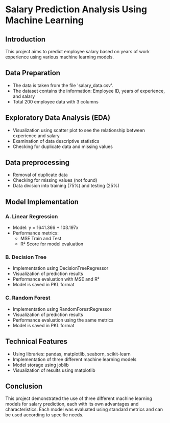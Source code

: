 # Salary Prediction Analysis Using Machine Learning

## Introduction
This project aims to predict employee salary based on years of work experience using various machine learning models.

## Data Preparation
- The data is taken from the file 'salary_data.csv'.
- The dataset contains the information: Employee ID, years of experience, and salary
- Total 200 employee data with 3 columns

## Exploratory Data Analysis (EDA)
- Visualization using scatter plot to see the relationship between experience and salary
- Examination of data descriptive statistics
- Checking for duplicate data and missing values

## Data preprocessing
- Removal of duplicate data
- Checking for missing values (not found)
- Data division into training (75%) and testing (25%)

## Model Implementation

### A. Linear Regression
- Model: y = 1641.366 + 103.197x
- Performance metrics:
  - MSE Train and Test
  - R² Score for model evaluation

### B. Decision Tree
- Implementation using DecisionTreeRegressor
- Visualization of prediction results
- Performance evaluation with MSE and R²
- Model is saved in PKL format

### C. Random Forest
- Implementation using RandomForestRegressor
- Visualization of prediction results
- Performance evaluation using the same metrics
- Model is saved in PKL format

## Technical Features
- Using libraries: pandas, matplotlib, seaborn, scikit-learn
- Implementation of three different machine learning models
- Model storage using joblib
- Visualization of results using matplotlib
## Conclusion
This project demonstrated the use of three different machine learning models for salary prediction, each with its own advantages and characteristics. Each model was evaluated using standard metrics and can be used according to specific needs.

